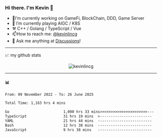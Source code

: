 ### Hi there. I'm Kevin 👋

- 🔭I’m currently working on GameFi, BlockChain, DDD, Game Server
- 🌱 I’m currently playing AIGC / K8S
-   :hammer_and_pick: C++ / Golang / TypeScript / Vue
- 📫How to reach me: [@kevinlincg](https://twitter.com/kevinlincg) 
-   :thought_balloon: Ask me anything at [Discussions](https://github.com/kevinlincg/kevinlincg/issues/new)!

---

📈 my github stats

<p align="center"> <img src="https://github-readme-stats-ouuan.vercel.app/api?username=kevinlincg&theme=dark&show_icons=true&count_private=true" alt="kevinlincg" />

---

#### :bar_chart: 

<!--START_SECTION:waka-->

```txt
From: 09 November 2022 - To: 26 June 2025

Total Time: 1,163 hrs 4 mins

Go                         1,000 hrs 33 mins>>>>>>>>>>>>>>>>>>>>>>---   86.03 %
TypeScript                 31 hrs 19 mins  >------------------------   02.69 %
YAML                       21 hrs 44 mins  -------------------------   01.87 %
Bash                       12 hrs 38 mins  -------------------------   01.09 %
JavaScript                 9 hrs 38 mins   -------------------------   00.83 %
```

<!--END_SECTION:waka-->
